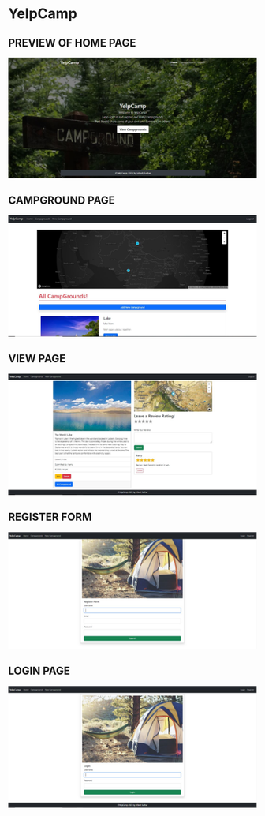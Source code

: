 # YelpCamp

<h2>PREVIEW OF HOME PAGE</h2>
<img src="Image_source/Home Page.JPG" alt="Home Page">

<h2>CAMPGROUND PAGE</h2>
<img src="Image_source/CampGrounds.JPG" alt="CampGrounds">

<h2>VIEW PAGE</h2>
<img src="Image_source/View Page.JPG" alt="View Page">

<h2>REGISTER FORM</h2>
<img src="Image_source/Register Page.JPG" alt="Register Page">

<h2>LOGIN PAGE</h2>
<img src="Image_source/Login Page.JPG" alt="Login Page">
